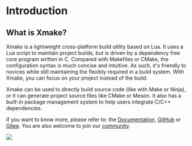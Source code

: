 # Introduction

## What is Xmake?

Xmake is a lightweight cross-platform build utility based on Lua. It uses a Lua script to maintain project builds, but is driven by a dependency free core program written in C. Compared with Makefiles or CMake, the configuration syntax is much concise and intuitive. As such, it's friendly to novices while still maintaining the flexibly required in a build system. With Xmake, you can focus on your project instead of the build.

Xmake can be used to directly build source code (like with Make or Ninja), or it can generate project source files like CMake or Meson. It also has a *built-in* package management system to help users integrate C/C++ dependencies.

If you want to know more, please refer to: the [Documentation](/guide/introduction.html), [GitHub](https://github.com/xmake-io/xmake) or [Gitee](https://gitee.com/tboox/xmake).
You are also welcome to join our [community](/about/contact.html).

![](/assets/img/index/xmake-basic-render.gif)
